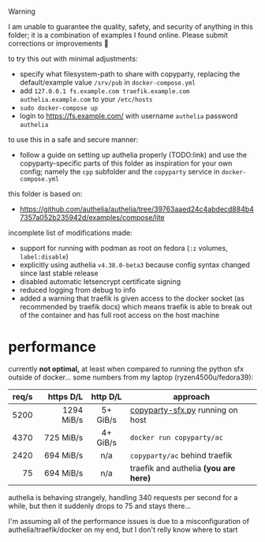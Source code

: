 > [!WARNING]  
> I am unable to guarantee the quality, safety, and security of anything in this folder; it is a combination of examples I found online. Please submit corrections or improvements 🙏

to try this out with minimal adjustments:
* specify what filesystem-path to share with copyparty, replacing the default/example value `/srv/pub` in `docker-compose.yml`
* add `127.0.0.1 fs.example.com traefik.example.com authelia.example.com` to your `/etc/hosts`
* `sudo docker-compose up`
* login to https://fs.example.com/ with username `authelia` password `authelia`

to use this in a safe and secure manner:
* follow a guide on setting up authelia properly (TODO:link) and use the copyparty-specific parts of this folder as inspiration for your own config; namely the `cpp` subfolder and the `copyparty` service in `docker-compose.yml`

this folder is based on:
* https://github.com/authelia/authelia/tree/39763aaed24c4abdecd884b47357a052b235942d/examples/compose/lite

incomplete list of modifications made:
* support for running with podman as root on fedora (`:z` volumes, `label:disable`)
* explicitly using authelia `v4.38.0-beta3` because config syntax changed since last stable release
* disabled automatic letsencrypt certificate signing
* reduced logging from debug to info
* added a warning that traefik is given access to the docker socket (as recommended by traefik docs) which means traefik is able to break out of the container and has full root access on the host machine


# performance

currently **not optimal,** at least when compared to running the python sfx outside of docker... some numbers from my laptop (ryzen4500u/fedora39):

| req/s |  https D/L | http D/L | approach |
| -----:| ----------:|:--------:| -------- |
|  5200 | 1294 MiB/s | 5+ GiB/s | [copyparty-sfx.py](https://github.com/9001/copyparty/releases/latest/download/copyparty-sfx.py) running on host |
|  4370 |  725 MiB/s | 4+ GiB/s | `docker run copyparty/ac` |
|  2420 |  694 MiB/s | n/a      | `copyparty/ac` behind traefik |
|    75 |  694 MiB/s | n/a      | traefik and authelia **(you are here)** |

authelia is behaving strangely, handling 340 requests per second for a while, but then it suddenly drops to 75 and stays there...

I'm assuming all of the performance issues is due to a misconfiguration of authelia/traefik/docker on my end, but I don't relly know where to start
